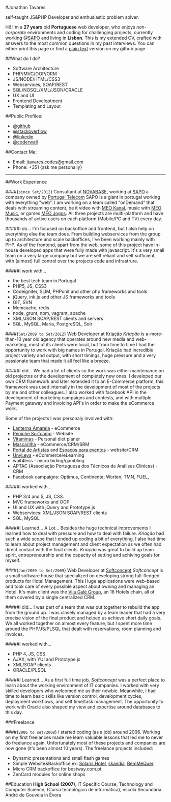 

#Jonathan Tavares

self-taught JS&PHP Developer and enthusiastic problem solver.




Hi! I'm a __27 years__ old __Portuguese__ web developer, who enjoys _non-corporate_ environments and coding for challenging projects, currently working @[SAPO](http://www.sapo.pt) and living in __Lisbon__. This is my extended CV, crafted with answers to the most common questions in my past interviews. You can either print this page or find a [plain text](https://github.com/entomb/entomb.github.io/blob/master/README.md) version on my github page




##What do I do?
- Software Architecture
- PHP/MVC/OOP/ORM
- JS/NODE/HTML/CSS3
- Webservices, SOAP/REST
- SQL/NOSQL/XML/JSON/ORACLE
- UX and UI
- Frontend Developtment
- Templating and Layout





##Public Profiles:
- [@github](https://github.com/entomb)
- [@stackoverflow](http://stackoverflow.com/users/1788500/jtavares)
- [@linkedin](http://linkedin.com/pub/jonathan-tavares/18/a90/a23)
- [@coderwall](http://coderwall.com/entomb)

##Contact Me:
- Email: jtavares.codes@gmail.com
- Phone: +351 {ask me personally}



--------------------------------


##Work Experience


####{`since Set/2012`} Consultant at [NOVABASE](http://www.novabase.pt/), working at [SAPO](http://www.sapo.pt) a company owned by [Portugal Telecom](http://www.telecom.pt/)
SAPO is a giant in portugal working with everything "web". I am working on a team called "onDemand" that deals with streaming content, be it video with [MEO Kanal](http://kanal.pt/), music with [MEO Music](http://music.meo.pt/), or games [MEO Jogos](http://jogos.meo.pt/). All three projects are multi-platform and have thousands of active users on each platform (Mobile/PC and TV) every day.

#####I do...
I'm focused on backoffice and frontend, but I also help on everything else the team does. From building webservices from the group up to architecture and scale backoffices, I've been working mainly with PHP. As of the frontend, apart from the web, some of this project have in-house developed apps that were fully made with javascript. It's a very small team on a very large company but we are self reliant and self sufficient, with (almost) full control over the projects code and infrastrure.

#####I work with...
- the best tech team in Portugal
- PHP5, JS, CSS3
- Codeigniter, SLIM, PHPunit and other php frameworks and tools
- jQuery, ink.js and other JS frameworks and tools
- GIT, SVN
- Memcache, redis
- node, grunt, npm, vagrant, apache
- XML/JSON SOAP/REST clients and servers
- SQL, MySQL, Maria, PostgreSQL, Solr




####{`Set/2009 to Set/2012`} Web Developer at [Kriação](http://kriacao.pt/)
_Kriação_ is a-more-than-10 year old agency that operates around new media and web-marketing, most of its clients were local, but from time to time I had the opportunity to work with big names in Portugal. Kriação had incredible project variety and output, with short timings, huge pressure and a very passionate team that made it all feel like a breeze.


#####I did...
We had a lot of clients so the work was either maintenance on old projectos or the development of completely new ones. I developed our own CRM framework and later extended it to an E-Commerce platform, this framework was used internally in the development of most of the projects by me and other colleagues. I also worked with facebook API in the development of marketing campaigns and contests, and with multiple Payment gateway and invoicing API's in order to make the eCommerce work.

Some of the projects I was personaly involved with:
- [Lanterna Amarela](http://www.lanterna-amarela.pt/) - eCommerce
- [Peniche Surfcamp](http://www.penichesurfcamp.com/) - Website
- [Vitaminas](http://www.vitaminas.com.pt) - Personal diet planer
- [Mascarilha](http://www.mascarilha.pt/) - eCommerce/CRM/SRM
- [Portal de Artistas](http://portaldeartistas.pt) and [Espaços para eventos](http://espacosparaeventos.com.pt/) - website/CRM
- [UnyLeya](http://www.unyleya.com.pt/) - eCommerce/eLearning
- wait4less - micro biding/gambling
- APTAC (Associação Portuguesa dos Técnicos de Análises Clinicas) - CRM
- Facebook campaigns: Optimus, Continente, Worten, TMN, FUEL,


#####I worked with...
- PHP 3/4 and 5, JS, CSS.
- MVC frameworks and OOP
- UI and UX with jQuery and Prototype.js
- Webservices: XML/JSON SOAP/REST clients
- SQL, MySQL

#####I Learned...
A Lot... Besides the huge technical improvements I learned how to deal with pressure and how to deal with failure. _Kriação_ had such a wide scope that I ended up coding a bit of everything. I also had time to learn about project management and client expectation as we often had direct contact with the final clients. _Kriação_ was great to build up team spirit, entrepreneurship and the capacity of setting and achiving goals for myself.





####{`Jan/2009 to Set/2009`} Web Developer at [Softconcept](http://www.softconcept.pt/)
_Softconcept_ is a small software house that specialized on developing strong full-fledged products for Hotel Management. This Huge applications were web-based and took care of every possible aspect about owning and managing an Hotel. It's main client was the [Vila Galé Group](http://www.vilagale.com/), an 18 Hotels chain, all of them covered by a single centralized CRM.

#####I did...
I was part of a team that was put together to rebuild the app from the ground up. I was closely managed by a team leader that had a very precise vision of the final product and helped us achieve short daily goals. We all worked together on almost every feature, but I spent more time around the PHP/JS/PLSQL that dealt with reservations, room planning and invoices.

#####I worked with...
- PHP 4, JS, CSS.
- AJAX, with YUI and Prototype.js
- XML/SOAP clients
- ORACLE/PLSQL

#####I Learned...
As a first full time job, _Softconcept_ was a perfect place to learn about the working environment of IT companies. I worked with very skilled developers who welcomed me as their newbie. Meanwhile, I had time to learn basic skills like version control, development cycles, deployment workflows, and self time/task management. The opportunity to work with Oracle also shaped my view and expertise around databases to this day.




###Freelance


####{`2006 to set/2008`}
I started coding (as a job) around 2006. Working on my first freelances made me learn valuable lessons that led me to never do freelance again.
Unfortunately most of these projects and companies are now gone (it's been almost 10 years). The freelance projects included:
- Dynamic presentations and small flash games
- Simple Website&Backoffice ex: [Solaris Hotel](http://www.solarishotel.pt/), [skandia](http://www.skandia.pt/), [BemMeQuer](http://www.bemmequer.com.pt/)
- Micro CRM backoffice for bestway.com.pt
- ZenCard modules for online shops






##Education
__High School (2007)__, IT Specific Course, Technology and Computer Science, (Curso tecnológico de informática), escola Secundária André de Gouveia in Évora

